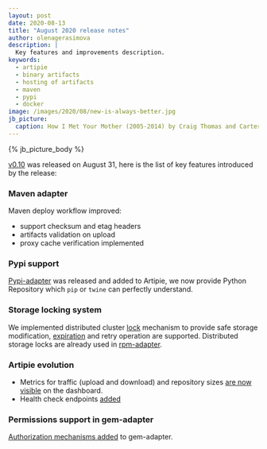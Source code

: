```yaml
---
layout: post
date: 2020-08-13
title: "August 2020 release notes"
author: olenagerasimova
description: |
  Key features and improvements description.
keywords:
  - artipie
  - binary artifacts
  - hosting of artifacts
  - maven
  - pypi
  - docker
image: /images/2020/08/new-is-always-better.jpg
jb_picture:
  caption: How I Met Your Mother (2005-2014) by Craig Thomas and Carter Bays
---
```


{% jb_picture_body %}

[v0.10](https://github.com/artipie/artipie/releases/tag/0.10) was released on August 31, 
here is the list of key features introduced by the release:

### Maven adapter
Maven deploy workflow improved:
- support checksum and etag headers
- artifacts validation on upload
- proxy cache verification implemented

### Pypi support
[Pypi-adapter](https://github.com/artipie/pypi-adapter) was released and added to Artipie, we
now provide Python Repository which `pip` or `twine` can perfectly understand.

### Storage locking system
We implemented distributed cluster [lock](https://github.com/artipie/asto/issues/214) mechanism 
to provide safe storage modification, [expiration](https://github.com/artipie/asto/issues/231) 
and retry operation are supported. 
Distributed storage locks are already used in 
[rpm-adapter](https://github.com/artipie/rpm-adapter/issues/340).

### Artipie evolution
- Metrics for traffic (upload and download) and repository sizes 
[are now visible](https://github.com/artipie/artipie/issues/425) on the dashboard.
- Health check endpoints [added](https://github.com/artipie/artipie/issues/425)

### Permissions support in gem-adapter
[Authorization mechanisms added](https://github.com/artipie/gem-adapter/issues/45) 
to gem-adapter.